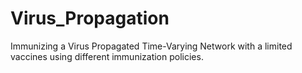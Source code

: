 # Virus_Propagation
Immunizing a Virus Propagated Time-Varying Network with a limited vaccines using different immunization policies.
